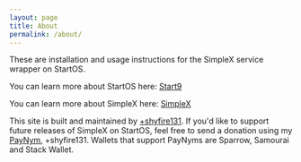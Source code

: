 ```yaml
---
layout: page
title: About
permalink: /about/
---
```


These are installation and usage instructions for the SimpleX service wrapper on StartOS.  

You can learn more about StartOS here:
[Start9](https://start9.com)

You can learn more about SimpleX here:
[SimpleX](https://simplex.chat)

This site is built and maintained by [+shyfire131](https://shyfire131.net). If you'd like to support future releases of SimpleX on StartOS, feel free to send a donation using my [PayNym](https://paynym.is/+shyfire131), +shyfire131. Wallets that support PayNyms are Sparrow, Samourai and Stack Wallet.